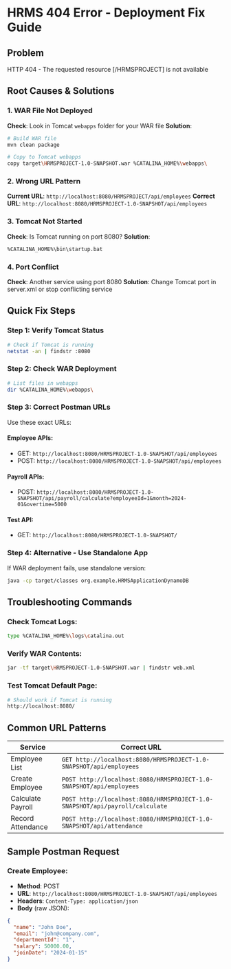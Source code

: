 # HRMS 404 Error - Deployment Fix Guide

## Problem
HTTP 404 - The requested resource [/HRMSPROJECT] is not available

## Root Causes & Solutions

### 1. WAR File Not Deployed
**Check**: Look in Tomcat `webapps` folder for your WAR file
**Solution**: 
```bash
# Build WAR file
mvn clean package

# Copy to Tomcat webapps
copy target\HRMSPROJECT-1.0-SNAPSHOT.war %CATALINA_HOME%\webapps\
```

### 2. Wrong URL Pattern
**Current URL**: `http://localhost:8080/HRMSPROJECT/api/employees`
**Correct URL**: `http://localhost:8080/HRMSPROJECT-1.0-SNAPSHOT/api/employees`

### 3. Tomcat Not Started
**Check**: Is Tomcat running on port 8080?
**Solution**: 
```bash
%CATALINA_HOME%\bin\startup.bat
```

### 4. Port Conflict
**Check**: Another service using port 8080
**Solution**: Change Tomcat port in server.xml or stop conflicting service

## Quick Fix Steps

### Step 1: Verify Tomcat Status
```bash
# Check if Tomcat is running
netstat -an | findstr :8080
```

### Step 2: Check WAR Deployment
```bash
# List files in webapps
dir %CATALINA_HOME%\webapps\
```

### Step 3: Correct Postman URLs
Use these exact URLs:

#### Employee APIs:
- GET: `http://localhost:8080/HRMSPROJECT-1.0-SNAPSHOT/api/employees`
- POST: `http://localhost:8080/HRMSPROJECT-1.0-SNAPSHOT/api/employees`

#### Payroll APIs:
- POST: `http://localhost:8080/HRMSPROJECT-1.0-SNAPSHOT/api/payroll/calculate?employeeId=1&month=2024-01&overtime=5000`

#### Test API:
- GET: `http://localhost:8080/HRMSPROJECT-1.0-SNAPSHOT/`

### Step 4: Alternative - Use Standalone App
If WAR deployment fails, use standalone version:
```bash
java -cp target/classes org.example.HRMSApplicationDynamoDB
```

## Troubleshooting Commands

### Check Tomcat Logs:
```bash
type %CATALINA_HOME%\logs\catalina.out
```

### Verify WAR Contents:
```bash
jar -tf target\HRMSPROJECT-1.0-SNAPSHOT.war | findstr web.xml
```

### Test Tomcat Default Page:
```bash
# Should work if Tomcat is running
http://localhost:8080/
```

## Common URL Patterns

| Service | Correct URL |
|---------|-------------|
| Employee List | `GET http://localhost:8080/HRMSPROJECT-1.0-SNAPSHOT/api/employees` |
| Create Employee | `POST http://localhost:8080/HRMSPROJECT-1.0-SNAPSHOT/api/employees` |
| Calculate Payroll | `POST http://localhost:8080/HRMSPROJECT-1.0-SNAPSHOT/api/payroll/calculate` |
| Record Attendance | `POST http://localhost:8080/HRMSPROJECT-1.0-SNAPSHOT/api/attendance` |

## Sample Postman Request

### Create Employee:
- **Method**: POST
- **URL**: `http://localhost:8080/HRMSPROJECT-1.0-SNAPSHOT/api/employees`
- **Headers**: `Content-Type: application/json`
- **Body** (raw JSON):
```json
{
  "name": "John Doe",
  "email": "john@company.com",
  "departmentId": "1",
  "salary": 50000.00,
  "joinDate": "2024-01-15"
}
```